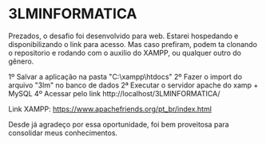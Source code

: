 # 3LMINFORMATICA
Prezados, o desafio foi desenvolvido para web. Estarei hospedando e disponibilizando o link para acesso.
Mas caso prefiram, podem ta clonando o repositorio e rodando com o auxilio do XAMPP, ou qualquer outro do gênero. 

1º Salvar a aplicação na pasta "C:\xampp\htdocs"
2º Fazer o import do arquivo "3lm" no banco de dados
2ª Executar o servidor apache do xamp + MySQL 
4º Acessar pelo link http://localhost/3LMINFORMATICA/

Link XAMPP: https://www.apachefriends.org/pt_br/index.html

Desde já agradeço por essa oportunidade, foi bem proveitosa para consolidar meus conhecimentos.